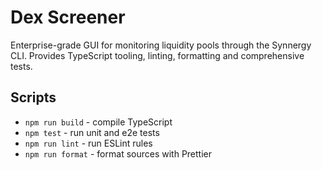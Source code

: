 # Dex Screener

Enterprise-grade GUI for monitoring liquidity pools through the Synnergy CLI.
Provides TypeScript tooling, linting, formatting and comprehensive tests.

## Scripts
- `npm run build` - compile TypeScript
- `npm test` - run unit and e2e tests
- `npm run lint` - run ESLint rules
- `npm run format` - format sources with Prettier
